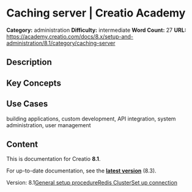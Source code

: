 # Caching server | Creatio Academy

**Category:** administration **Difficulty:** intermediate **Word Count:** 27
**URL:**
https://academy.creatio.com/docs/8.x/setup-and-administration/8.1/category/caching-server

## Description

## Key Concepts

## Use Cases

building applications, custom development, API integration, system
administration, user management

## Content

This is documentation for Creatio **8.1**.

For up-to-date documentation, see the
**[latest version](/docs/8.x/setup-and-administration/category/caching-server)**
(8.3).

Version:
8.1[General setup procedure](/docs/8.x/setup-and-administration/8.1/on-site-deployment/caching-server/general-setup-procedure-for-data-caching-server-redis)[Redis Cluster](/docs/8.x/setup-and-administration/8.1/on-site-deployment/caching-server/redis-cluster)[Set up connection](/docs/8.x/setup-and-administration/8.1/on-site-deployment/caching-server/set-up-secure-connection-to-redis)
